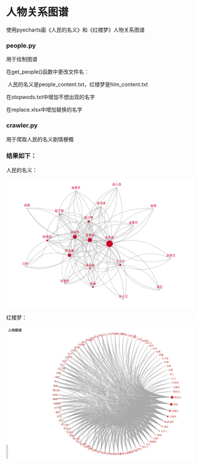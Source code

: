 # 人物关系图谱

使用pyecharts画《人民的名义》和《红楼梦》人物关系图谱

### people.py

用于绘制图谱

在get_people()函数中更改文件名：

​	人民的名义是people_content.txt，红楼梦是hlm_content.txt

在stopwods.txt中增加不想出现的名字

在replace.xlsx中增加替换的名字

### crawler.py

用于爬取人民的名义剧情梗概

### 结果如下：

人民的名义：

<img src="README.assets/人民的名义图谱.png" alt="人民的名义图谱" style="zoom:67%;" />

红楼梦：

<img src="README.assets/红楼梦图谱.png" alt="红楼梦图谱" style="zoom:67%;" />

